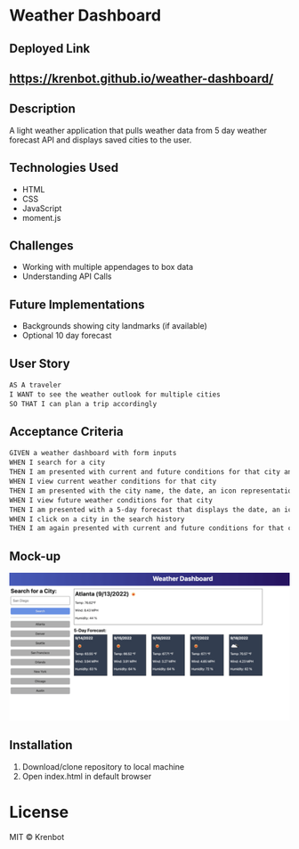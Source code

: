 # Weather Dashboard

## Deployed Link
https://krenbot.github.io/weather-dashboard/
---------------

## Description
A light weather application that pulls weather data from 5 day weather forecast API and displays saved cities to the user.

## Technologies Used
* HTML
* CSS
* JavaScript
* moment.js

## Challenges
* Working with multiple appendages to box data
* Understanding API Calls

## Future Implementations
* Backgrounds showing city landmarks (if available)
* Optional 10 day forecast

## User Story

```md
AS A traveler
I WANT to see the weather outlook for multiple cities
SO THAT I can plan a trip accordingly
```

## Acceptance Criteria

```md
GIVEN a weather dashboard with form inputs
WHEN I search for a city
THEN I am presented with current and future conditions for that city and that city is added to the search history
WHEN I view current weather conditions for that city
THEN I am presented with the city name, the date, an icon representation of weather conditions, the temperature, the humidity, and the the wind speed
WHEN I view future weather conditions for that city
THEN I am presented with a 5-day forecast that displays the date, an icon representation of weather conditions, the temperature, the wind speed, and the humidity
WHEN I click on a city in the search history
THEN I am again presented with current and future conditions for that city
```

## Mock-up

![Demo of weather dashboard](./assets/06-server-side-apis-homework-demo.png)

## Installation
1. Download/clone repository to local machine
2. Open index.html in default browser

# License
MIT © Krenbot
